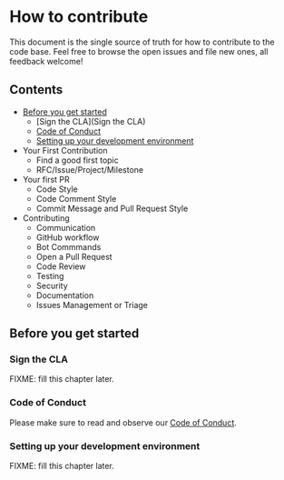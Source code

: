 # How to contribute

This document is the single source of truth for how to contribute to the code
base. Feel free to browse the open issues and file new ones, all feedback
welcome!

## Contents

* [Before you get started](#before-you-get-started)
    * [Sign the CLA](Sign the CLA)
    * [Code of Conduct](#code-of-conduct)
    * [Setting up your development environment](#setting-up-your-development-environment)
* Your First Contribution
    * Find a good first topic
    * RFC/Issue/Project/Milestone
* Your first PR
    * Code Style
    * Code Comment Style
    * Commit Message and Pull Request Style
* Contributing
    * Communication
    * GitHub workflow
    * Bot Commmands
    * Open a Pull Request
    * Code Review
    * Testing
    * Security
    * Documentation
    * Issues Management or Triage

## Before you get started

### Sign the CLA

FIXME: fill this chapter later.

### Code of Conduct

Please make sure to read and observe our [Code of Conduct](../CODE_OF_CONDUCT.md).

### Setting up your development environment

FIXME: fill this chapter later.
